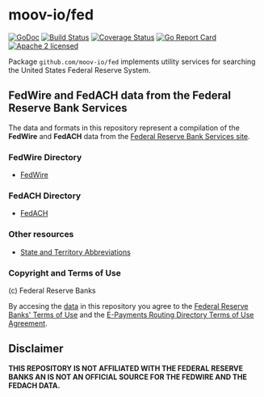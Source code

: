 moov-io/fed
===
[![GoDoc](https://godoc.org/github.com/moov-io/fed?status.svg)](https://godoc.org/github.com/moov-io/fed)
[![Build Status](https://travis-ci.com/moov-io/fed.svg?branch=master)](https://travis-ci.com/moov-io/fed)
[![Coverage Status](https://codecov.io/gh/moov-io/fed/branch/master/graph/badge.svg)](https://codecov.io/gh/moov-io/fed)
[![Go Report Card](https://goreportcard.com/badge/github.com/moov-io/fed)](https://goreportcard.com/report/github.com/moov-io/fed)
[![Apache 2 licensed](https://img.shields.io/badge/license-Apache2-blue.svg)](https://raw.githubusercontent.com/moov-io/fed/master/LICENSE)


Package `github.com/moov-io/fed` implements utility services for searching the United States Federal Reserve System.

## FedWire and FedACH data from the Federal Reserve Bank Services

The data and formats in this repository represent a compilation of the **FedWire** and **FedACH** data from the [Federal Reserve Bank Services site](https://frbservices.org/).

### FedWire Directory

* [FedWire](./docs/fpddir.md)

### FedACH Directory

* [FedACH](./docs/FedACHdir.md)

### Other resources

* [State and Territory Abbreviations](./docs/Fed_STATE_CODES.md)

### Copyright and Terms of Use

(c) Federal Reserve Banks

By accesing the [data](./data/) in this repository you agree to the [Federal Reserve Banks' Terms of Use](https://frbservices.org/terms/index.html) and the [E-Payments Routing Directory Terms of Use Agreement](https://www.frbservices.org/EPaymentsDirectory/agreement.html).  

## Disclaimer

**THIS REPOSITORY IS NOT AFFILIATED WITH THE FEDERAL RESERVE BANKS AN IS NOT AN OFFICIAL SOURCE FOR THE FEDWIRE AND THE FEDACH DATA.**
